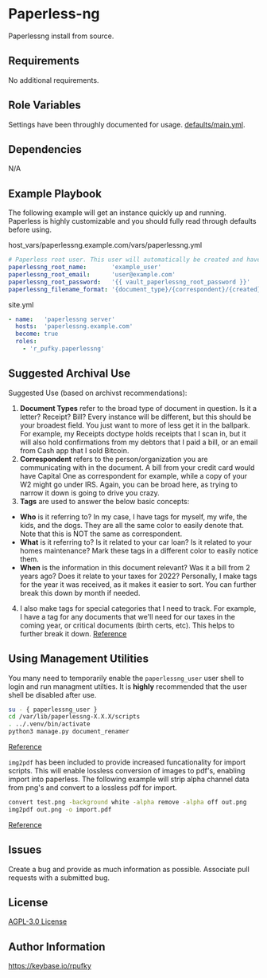 # Paperless-ng
Paperlessng install from source.

## Requirements
No additional requirements.

## Role Variables
Settings have been throughly documented for usage.
[defaults/main.yml](https://github.com/r-pufky/ansible_paperlessng/blob/main/defaults/main.yml).

## Dependencies
N/A

## Example Playbook
The following example will get an instance quickly up and running. Paperless
is highly customizable and you should fully read through defaults before using.

host_vars/paperlessng.example.com/vars/paperlessng.yml
``` yaml
# Paperless root user. This user will automatically be created and have root.
paperlessng_root_name:       'example_user'
paperlessng_root_email:      'user@example.com'
paperlessng_root_password:   '{{ vault_paperlessng_root_password }}'
paperlessng_filename_format: '{document_type}/{correspondent}/{created}-{title}-[{tag_list}]'
```

site.yml
``` yaml
- name:   'paperlessng server'
  hosts:  'paperlessng.example.com'
  become: true
  roles:
    - 'r_pufky.paperlessng'
```

## Suggested Archival Use
Suggested Use (based on archivst recommendations):

1. **Document Types** refer to the broad type of document in question. Is it
  a letter? Receipt? Bill? Every instance will be different, but this should
  be your broadest field. You just want to more of less get it in the
  ballpark. For example, my Receipts doctype holds receipts that I scan in,
  but it will also hold confirmations from my debtors that I paid a bill, or
  an email from Cash app that I sold Bitcoin.
2. **Correspondent** refers to the person/organization you are communicating
  with in the document. A bill from your credit card would have Capital One
  as correspondent for example, while a copy of your W2 might go under IRS.
  Again, you can be broad here, as trying to narrow it down is going to
  drive you crazy.
3. **Tags** are used to answer the below basic concepts:
  * **Who** is it referring to? In my case, I have tags for myself, my wife,
    the kids, and the dogs. They are all the same color to easily denote
    that. Note that this is NOT the same as correspondent.
  * **What** is it referring to? Is it related to your car loan? Is it
    related to your homes maintenance? Mark these tags in a different color
    to easily notice them.
  * **When** is the information in this document relevant? Was it a bill from
    2 years ago? Does it relate to your taxes for 2022? Personally, I make
    tags for the year it was received, as it makes it easier to sort. You can
    further break this down by month if needed.
4. I also make tags for special categories that I need to track. For example,
  I have a tag for any documents that we'll need for our taxes in the coming
  year, or critical documents (birth certs, etc). This helps to further
  break it down.
[Reference](https://old.reddit.com/r/selfhosted/comments/sdv0rr/paperless_ng_which_tags_document_types/hugenfp/)

## Using Management Utilities
You many need to temporarily enable the `paperlessng_user` user shell to login
and run managment utilties. It is **highly** recommended that the user shell be
disabled after use.

```bash
su - { paperlessng_user }
cd /var/lib/paperlessng-X.X.X/scripts
. ../.venv/bin/activate
python3 manage.py document_renamer
```
[Reference](https://paperless-ng.readthedocs.io/en/latest/administration.html?highlight=management%20utilies#management-utilities)

`img2pdf` has been included to provide increased funcationality for import
scripts. This will enable lossless conversion of images to pdf's, enabling
import into paperless. The following example will strip alpha channel data from
png's and convert to a lossless pdf for import.

```bash
convert test.png -background white -alpha remove -alpha off out.png
img2pdf out.png -o import.pdf
```
[Reference](https://github.com/josch/img2pdf)

## Issues
Create a bug and provide as much information as possible.
Associate pull requests with a submitted bug.

## License
[AGPL-3.0 License](https://github.com/r-pufky/ansible_paperlessng/blob/main/LICENSE)

## Author Information
https://keybase.io/rpufky
